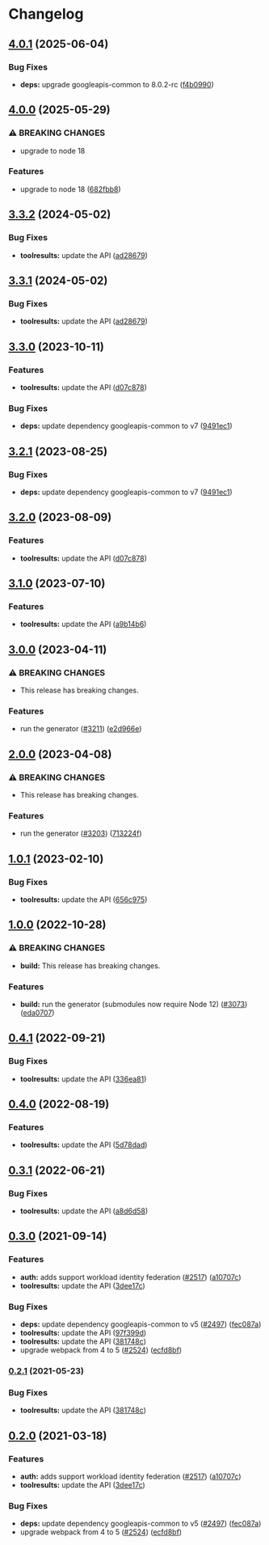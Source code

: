 # Changelog

## [4.0.1](https://github.com/googleapis/google-api-nodejs-client/compare/toolresults-v4.0.0...toolresults-v4.0.1) (2025-06-04)


### Bug Fixes

* **deps:** upgrade googleapis-common to 8.0.2-rc ([f4b0990](https://github.com/googleapis/google-api-nodejs-client/commit/f4b099071040cfbcfe4a2e7d487d45ee93b369e0))

## [4.0.0](https://github.com/googleapis/google-api-nodejs-client/compare/toolresults-v3.3.2...toolresults-v4.0.0) (2025-05-29)


### ⚠ BREAKING CHANGES

* upgrade to node 18

### Features

* upgrade to node 18 ([682fbb8](https://github.com/googleapis/google-api-nodejs-client/commit/682fbb869189ae92b3e9a194d37d0548af0c1f92))

## [3.3.2](https://github.com/googleapis/google-api-nodejs-client/compare/toolresults-v3.3.1...toolresults-v3.3.2) (2024-05-02)


### Bug Fixes

* **toolresults:** update the API ([ad28679](https://github.com/googleapis/google-api-nodejs-client/commit/ad28679c983fdc6df90a2cfa73175f7d6f41c741))

## [3.3.1](https://github.com/googleapis/google-api-nodejs-client/compare/toolresults-v3.3.0...toolresults-v3.3.1) (2024-05-02)


### Bug Fixes

* **toolresults:** update the API ([ad28679](https://github.com/googleapis/google-api-nodejs-client/commit/ad28679c983fdc6df90a2cfa73175f7d6f41c741))

## [3.3.0](https://github.com/googleapis/google-api-nodejs-client/compare/toolresults-v3.2.1...toolresults-v3.3.0) (2023-10-11)


### Features

* **toolresults:** update the API ([d07c878](https://github.com/googleapis/google-api-nodejs-client/commit/d07c8782d3a7f80696b468e712003997c3a48389))


### Bug Fixes

* **deps:** update dependency googleapis-common to v7 ([9491ec1](https://github.com/googleapis/google-api-nodejs-client/commit/9491ec1cdc3c413e7d73edcfcd59cf5c28a7c855))

## [3.2.1](https://github.com/googleapis/google-api-nodejs-client/compare/toolresults-v3.2.0...toolresults-v3.2.1) (2023-08-25)


### Bug Fixes

* **deps:** update dependency googleapis-common to v7 ([9491ec1](https://github.com/googleapis/google-api-nodejs-client/commit/9491ec1cdc3c413e7d73edcfcd59cf5c28a7c855))

## [3.2.0](https://github.com/googleapis/google-api-nodejs-client/compare/toolresults-v3.1.0...toolresults-v3.2.0) (2023-08-09)


### Features

* **toolresults:** update the API ([d07c878](https://github.com/googleapis/google-api-nodejs-client/commit/d07c8782d3a7f80696b468e712003997c3a48389))

## [3.1.0](https://github.com/googleapis/google-api-nodejs-client/compare/toolresults-v3.0.0...toolresults-v3.1.0) (2023-07-10)


### Features

* **toolresults:** update the API ([a9b14b6](https://github.com/googleapis/google-api-nodejs-client/commit/a9b14b62afd13081e59483375b601635b2e61334))

## [3.0.0](https://github.com/googleapis/google-api-nodejs-client/compare/toolresults-v2.0.0...toolresults-v3.0.0) (2023-04-11)


### ⚠ BREAKING CHANGES

* This release has breaking changes.

### Features

* run the generator ([#3211](https://github.com/googleapis/google-api-nodejs-client/issues/3211)) ([e2d966e](https://github.com/googleapis/google-api-nodejs-client/commit/e2d966e089bf8e743dbfc83af8ef3b37a0f4c83d))

## [2.0.0](https://github.com/googleapis/google-api-nodejs-client/compare/toolresults-v1.0.1...toolresults-v2.0.0) (2023-04-08)


### ⚠ BREAKING CHANGES

* This release has breaking changes.

### Features

* run the generator ([#3203](https://github.com/googleapis/google-api-nodejs-client/issues/3203)) ([713224f](https://github.com/googleapis/google-api-nodejs-client/commit/713224fe0271843ea61b5d5cbd434ed2aa7b4d69))

## [1.0.1](https://github.com/googleapis/google-api-nodejs-client/compare/toolresults-v1.0.0...toolresults-v1.0.1) (2023-02-10)


### Bug Fixes

* **toolresults:** update the API ([656c975](https://github.com/googleapis/google-api-nodejs-client/commit/656c9754fde6b7d46238b0873ebe1f1acb7501f3))

## [1.0.0](https://github.com/googleapis/google-api-nodejs-client/compare/toolresults-v0.4.1...toolresults-v1.0.0) (2022-10-28)


### ⚠ BREAKING CHANGES

* **build:** This release has breaking changes.

### Features

* **build:** run the generator (submodules now require Node 12) ([#3073](https://github.com/googleapis/google-api-nodejs-client/issues/3073)) ([eda0707](https://github.com/googleapis/google-api-nodejs-client/commit/eda07079dadab46a80b6f9ede618f4f43030169e))

## [0.4.1](https://github.com/googleapis/google-api-nodejs-client/compare/toolresults-v0.4.0...toolresults-v0.4.1) (2022-09-21)


### Bug Fixes

* **toolresults:** update the API ([336ea81](https://github.com/googleapis/google-api-nodejs-client/commit/336ea811b6ff4de3683bc85eb8c9abd762f3d6ba))

## [0.4.0](https://github.com/googleapis/google-api-nodejs-client/compare/toolresults-v0.3.1...toolresults-v0.4.0) (2022-08-19)


### Features

* **toolresults:** update the API ([5d78dad](https://github.com/googleapis/google-api-nodejs-client/commit/5d78dad8fd7184deb61f3e24b01c9578f2614161))

## [0.3.1](https://github.com/googleapis/google-api-nodejs-client/compare/toolresults-v0.3.0...toolresults-v0.3.1) (2022-06-21)


### Bug Fixes

* **toolresults:** update the API ([a8d6d58](https://github.com/googleapis/google-api-nodejs-client/commit/a8d6d58dbdf43df72fdab357a6c04d50746cce30))

## [0.3.0](https://www.github.com/googleapis/google-api-nodejs-client/compare/toolresults-v0.2.1...toolresults-v0.3.0) (2021-09-14)


### Features

* **auth:** adds support workload identity federation ([#2517](https://www.github.com/googleapis/google-api-nodejs-client/issues/2517)) ([a10707c](https://www.github.com/googleapis/google-api-nodejs-client/commit/a10707c477759e7c9ef6360a2fe800856fb600c1))
* **toolresults:** update the API ([3dee17c](https://www.github.com/googleapis/google-api-nodejs-client/commit/3dee17c99941cc13a43c082f75a7efdec8bde27a))


### Bug Fixes

* **deps:** update dependency googleapis-common to v5 ([#2497](https://www.github.com/googleapis/google-api-nodejs-client/issues/2497)) ([fec087a](https://www.github.com/googleapis/google-api-nodejs-client/commit/fec087abcf3d994dd41c3ffa0a0c12b1f9f09dae))
* **toolresults:** update the API ([97f399d](https://www.github.com/googleapis/google-api-nodejs-client/commit/97f399dc59561e8a2328fc94c20ed4a84a9329df))
* **toolresults:** update the API ([381748c](https://www.github.com/googleapis/google-api-nodejs-client/commit/381748ca5cac315a96df1041a60dc0af5cf0e8d4))
* upgrade webpack from 4 to 5  ([#2524](https://www.github.com/googleapis/google-api-nodejs-client/issues/2524)) ([ecfd8bf](https://www.github.com/googleapis/google-api-nodejs-client/commit/ecfd8bfcd06e1beabff7ec9a8c4000222379eb8d))

### [0.2.1](https://www.github.com/googleapis/google-api-nodejs-client/compare/toolresults-v0.2.0...toolresults-v0.2.1) (2021-05-23)


### Bug Fixes

* **toolresults:** update the API ([381748c](https://www.github.com/googleapis/google-api-nodejs-client/commit/381748ca5cac315a96df1041a60dc0af5cf0e8d4))

## [0.2.0](https://www.github.com/googleapis/google-api-nodejs-client/compare/toolresults-v0.1.0...toolresults-v0.2.0) (2021-03-18)


### Features

* **auth:** adds support workload identity federation ([#2517](https://www.github.com/googleapis/google-api-nodejs-client/issues/2517)) ([a10707c](https://www.github.com/googleapis/google-api-nodejs-client/commit/a10707c477759e7c9ef6360a2fe800856fb600c1))
* **toolresults:** update the API ([3dee17c](https://www.github.com/googleapis/google-api-nodejs-client/commit/3dee17c99941cc13a43c082f75a7efdec8bde27a))


### Bug Fixes

* **deps:** update dependency googleapis-common to v5 ([#2497](https://www.github.com/googleapis/google-api-nodejs-client/issues/2497)) ([fec087a](https://www.github.com/googleapis/google-api-nodejs-client/commit/fec087abcf3d994dd41c3ffa0a0c12b1f9f09dae))
* upgrade webpack from 4 to 5  ([#2524](https://www.github.com/googleapis/google-api-nodejs-client/issues/2524)) ([ecfd8bf](https://www.github.com/googleapis/google-api-nodejs-client/commit/ecfd8bfcd06e1beabff7ec9a8c4000222379eb8d))
